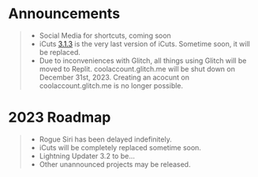 # Announcements

> - Social Media for shortcuts, coming soon
> - iCuts [3.1.3](https://routinehub.co/download/37636/) is the very last version of iCuts. Sometime soon, it will be replaced.
> - Due to inconveniences with Glitch, all things using Glitch will be moved to Replit. coolaccount.glitch.me will be shut down on December 31st, 2023. Creating an acocunt on coolaccount.glitch.me is no longer possible.


# 2023 Roadmap
> - Rogue Siri has been delayed indefinitely.
> - iCuts will be completely replaced sometime soon.
> - Lightning Updater 3.2 to be...
> - Other unannounced projects may be released.
